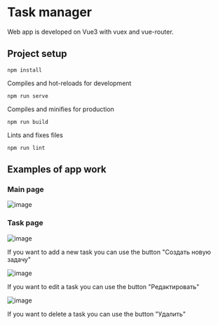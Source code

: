 # Task manager 

Web app is developed  on Vue3 with vuex and vue-router.

## Project setup
```
npm install
```
Compiles and hot-reloads for development
```
npm run serve
```
Compiles and minifies for production
```
npm run build
```
Lints and fixes files
```
npm run lint
```
## Examples of app work

### Main page

![image](https://github.com/Angelina1Blokhina/quickDealTest/assets/64483372/0507079c-613e-4ad7-8698-0cf1ab08ee19)

### Task page
![image](https://github.com/Angelina1Blokhina/quickDealTest/assets/64483372/5151af51-2c26-4b70-bac3-9356d65ddd60)

If you want to add a new task you can use the button "Создать новую задачу"

![image](https://github.com/Angelina1Blokhina/quickDealTest/assets/64483372/b8a50fd2-8a9a-448b-b12f-8e2ebc2659fc)

If you want to edit a task you can use the button "Редактировать"

![image](https://github.com/Angelina1Blokhina/quickDealTest/assets/64483372/ad6c1642-f614-40c3-be81-bdec8c073b72)

If you want to delete a task you can use the button "Удалить"





